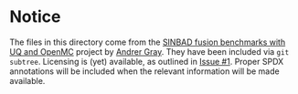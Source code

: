 # Notice

The files in this directory come from the [SINBAD fusion benchmarks with UQ and OpenMC](https://github.com/AnderGray/openmc_uq_sinbad) project by [Andrer Gray](https://github.com/AnderGray).
They have been included via `git subtree`.
Licensing is (yet) available, as outlined in [Issue #1](https://github.com/AnderGray/openmc_uq_sinbad/issues/1).
Proper SPDX annotations will be included when the relevant information will be made available.
